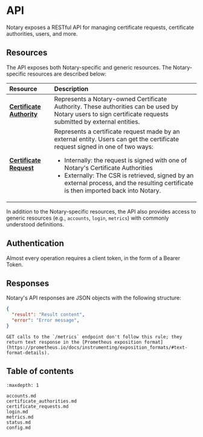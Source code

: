 # API

Notary exposes a RESTful API for managing certificate requests, certificate authorities, users, and more.

## Resources

The API exposes both Notary-specific and generic resources. The Notary-specific resources are described below:

| Resource                                                | Description                                                                                                                                                                                                                                                                                                                                                             |
| :------------------------------------------------------ | :---------------------------------------------------------------------------------------------------------------------------------------------------------------------------------------------------------------------------------------------------------------------------------------------------------------------------------------------------------------------- |
| [**Certificate Authority**](certificate_authorities.md) | Represents a Notary-owned Certificate Authority. These authorities can be used by Notary users to sign certificate requests submitted by external entities.                                                                                                                                                                                                             |
| [**Certificate Request**](certificate_requests.md)      | Represents a certificate request made by an external entity. Users can get the certificate request signed in one of two ways:<ul><li>Internally: the request is signed with one of Notary's Certificate Authorities</li><li>Externally: The CSR is retrieved, signed by an external process, and the resulting certificate is then imported back into Notary.</li></ul> |

In addition to the Notary-specific resources, the API also provides access to generic resources (e.g., `accounts`, `login`, `metrics`) with commonly understood definitions.

## Authentication

Almost every operation requires a client token, in the form of a Bearer Token.

## Responses

Notary's API responses are JSON objects with the following structure:

```json
{
  "result": "Result content",
  "error": "Error message",
}
```

```{note}
GET calls to the `/metrics` endpoint don't follow this rule; they return text response in the [Prometheus exposition format](https://prometheus.io/docs/instrumenting/exposition_formats/#text-format-details).
```

## Table of contents

```{toctree}
:maxdepth: 1

accounts.md
certificate_authorities.md
certificate_requests.md
login.md
metrics.md
status.md
config.md
```
